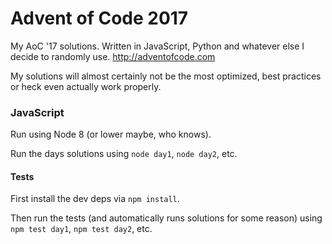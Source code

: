# Advent of Code 2017

My AoC '17 solutions. Written in JavaScript, Python and whatever
else I decide to randomly use. http://adventofcode.com

My solutions will almost certainly not be the most optimized, best practices or
heck even actually work properly.

### JavaScript

Run using Node 8 (or lower maybe, who knows).

Run the days solutions using `node day1`, `node day2`, etc.

#### Tests

First install the dev deps via `npm install`.

Then run the tests (and automatically runs solutions for some reason) using `npm test
day1`, `npm test day2`, etc.
